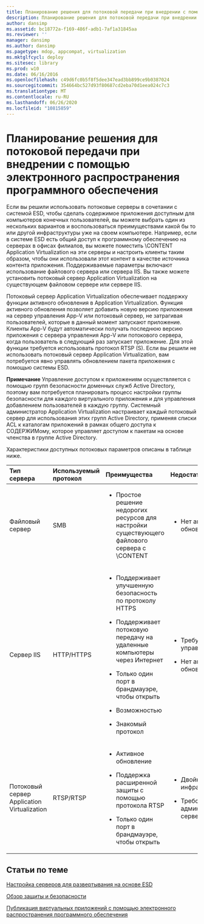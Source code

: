 ```yaml
---
title: Планирование решения для потоковой передачи при внедрении с помощью электронного распространения программного обеспечения
description: Планирование решения для потоковой передачи при внедрении с помощью электронного распространения программного обеспечения
author: dansimp
ms.assetid: bc18772a-f169-486f-adb1-7af1a31845aa
ms.reviewer: ''
manager: dansimp
ms.author: dansimp
ms.pagetype: mdop, appcompat, virtualization
ms.mktglfcycl: deploy
ms.sitesec: library
ms.prod: w10
ms.date: 06/16/2016
ms.openlocfilehash: c49d6fc0b5f8f5dee347ead3bb899ce9b0387024
ms.sourcegitcommit: 354664bc527d93f80687cd2eba70d1eea024c7c3
ms.translationtype: MT
ms.contentlocale: ru-RU
ms.lasthandoff: 06/26/2020
ms.locfileid: "10815859"
---
```

# Планирование решения для потоковой передачи при внедрении с помощью электронного распространения программного обеспечения


Если вы решили использовать потоковые серверы в сочетании с системой ESD, чтобы сделать содержимое приложения доступным для компьютеров конечных пользователей, вы можете выбрать один из нескольких вариантов и воспользоваться преимуществами какой бы то или другой инфраструктуры уже на своем компьютере. Например, если в системе ESD есть общий доступ к программному обеспечению на серверах в офисах филиалов, вы можете поместить \\CONTENT Application Virtualization на эти серверы и настроить клиенты таким образом, чтобы они использовали этот контент в качестве источника контента приложения. Поддерживаемые параметры включают использование файлового сервера или сервера IIS. Вы также можете установить потоковый сервер Application Virtualization на существующем файловом сервере или сервере IIS.

Потоковый сервер Application Virtualization обеспечивает поддержку функции активного обновления в Application Virtualization. Функция активного обновления позволяет добавить новую версию приложения на сервер управления App-V или потоковый сервер, не затрагивая пользователей, которые в данный момент запускают приложение. Клиенты App-V будут автоматически получать последнюю версию приложения с сервера управления App-V или потокового сервера, когда пользователь в следующий раз запускает приложение. Для этой функции требуется использовать протокол RTSP (S). Если вы решили не использовать потоковый сервер Application Virtualization, вам потребуется явно управлять обновлением пакета приложения с помощью системы ESD.

**Примечание**  Управление доступом к приложениям осуществляется с помощью групп безопасности доменных служб Active Directory, поэтому вам потребуется планировать процесс настройки группы безопасности для каждого виртуального приложения и для управления добавлением пользователей в каждую группу. Системный администратор Application Virtualization настраивает каждый потоковый сервер для использования этих групп Active Directory, применяя списки ACL к каталогам приложений в рамках общего доступа к СОДЕРЖИМому, которое управляет доступом к пакетам на основе членства в группе Active Directory.

 

Характеристики доступных потоковых параметров описаны в таблице ниже.

<table>
<colgroup>
<col width="20%" />
<col width="20%" />
<col width="20%" />
<col width="20%" />
<col width="20%" />
</colgroup>
<thead>
<tr class="header">
<th align="left">Тип сервера</th>
<th align="left">Используемый протокол</th>
<th align="left">Преимущества</th>
<th align="left">Недостатки</th>
<th align="left">Ссылки</th>
</tr>
</thead>
<tbody>
<tr class="odd">
<td align="left"><p>Файловый сервер</p></td>
<td align="left"><p>SMB</p></td>
<td align="left"><ul>
<li><p>Простое решение недорогих ресурсов для настройки существующего файлового сервера с \CONTENT</p></li>
</ul></td>
<td align="left"><ul>
<li><p>Нет активного обновления</p></li>
</ul></td>
<td align="left"><p><a href="how-to-configure-the-file-server.md" data-raw-source="[How to Configure the File Server](how-to-configure-the-file-server.md)">Настройка файлового сервера</a></p></td>
</tr>
<tr class="even">
<td align="left"><p>Сервер IIS</p></td>
<td align="left"><p>HTTP/HTTPS</p></td>
<td align="left"><ul>
<li><p>Поддерживает улучшенную безопасность по протоколу HTTPS</p></li>
<li><p>Поддерживает потоковую передачу на удаленные компьютеры через Интернет</p></li>
<li><p>Только один порт в брандмауэре, чтобы открыть</p></li>
<li><p>Возможностью</p></li>
<li><p>Знакомый протокол</p></li>
</ul></td>
<td align="left"><ul>
<li><p>Требуется управление IIS</p></li>
<li><p>Нет активного обновления</p></li>
</ul></td>
<td align="left"><p><a href="how-to-configure-the-server-for-iis.md" data-raw-source="[How to Configure the Server for IIS](how-to-configure-the-server-for-iis.md)">Настройка сервера для служб IIS</a></p></td>
</tr>
<tr class="odd">
<td align="left"><p>Потоковый сервер Application Virtualization</p></td>
<td align="left"><p>RTSP/RTSP</p></td>
<td align="left"><ul>
<li><p>Активное обновление</p></li>
<li><p>Поддержка расширенной защиты с помощью протокола RTSP</p></li>
<li><p>Только один порт в брандмауэре, чтобы открыть</p></li>
</ul></td>
<td align="left"><ul>
<li><p>Двойная инфраструктура</p></li>
<li><p>Требование для администрирования сервера</p></li>
</ul></td>
<td align="left"><p><a href="how-to-configure-the-application-virtualization-management-servers.md" data-raw-source="[How to Configure the Application Virtualization Management Servers](how-to-configure-the-application-virtualization-management-servers.md)">Настройка серверов Application Virtualization Management Server</a></p></td>
</tr>
</tbody>
</table>

 

## Статьи по теме


[Настройка серверов для развертывания на основе ESD](how-to-configure-servers-for-esd-based-deployment.md)

[Обзор защиты и безопасности](security-and-protection-overview.md)

[Публикация виртуальных приложений с помощью электронного распространения программного обеспечения](publishing-virtual-applications-using-electronic-software-distribution.md)

 

 





